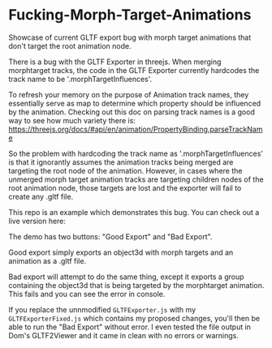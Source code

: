 # Fucking-Morph-Target-Animations
Showcase of current GLTF export bug with morph target animations that don't target the root animation node.


There is a bug with the GLTF Exporter in threejs. When merging morphtarget tracks, the code in the GLTF Exporter currently hardcodes the track name to be '.morphTargetInfluences'.


To refresh your memory on the purpose of Animation track names, they essentially serve as map to determine which property should be influenced by the animation. Checking out this doc on parsing track names is a good way to see how much variety there is:
https://threejs.org/docs/#api/en/animation/PropertyBinding.parseTrackName


So the problem with hardcoding the track name as '.morphTargetInfluences' is that it ignorantly assumes the animation tracks being merged are targeting the root node of the animation. However, in cases where the unmerged morph target animation tracks are targeting children nodes of the root animation node, those targets are lost and the exporter will fail to create any .gltf file.


This repo is an example which demonstrates this bug. You can check out a live version here:

The demo has two buttons: "Good Export" and "Bad Export".

Good export simply exports an object3d with morph targets and an animation as a .gltf file.

Bad export will attempt to do the same thing, except it exports a group containing the object3d that is being targeted by the morphtarget animation. This fails and you can see the error in console.

If you replace the unnmodified `GLTFExporter.js` with my `GLTFExporterFixed.js` which contains my proposed changes, you'll then be able to run the "Bad Export" without error. I even tested the file output in Dom's GLTF2Viewer and it came in clean with no errors or warnings.
